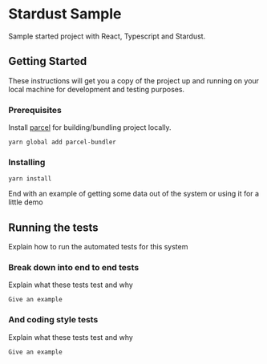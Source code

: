 # Stardust Sample

Sample started project with React, Typescript and Stardust.

## Getting Started

These instructions will get you a copy of the project up and running on your local machine for development and testing purposes.

### Prerequisites

Install [parcel](https://parceljs.org/) for building/bundling project locally.

```
yarn global add parcel-bundler
```

### Installing

```
yarn install
```

End with an example of getting some data out of the system or using it for a little demo

## Running the tests

Explain how to run the automated tests for this system

### Break down into end to end tests

Explain what these tests test and why

```
Give an example
```

### And coding style tests

Explain what these tests test and why

```
Give an example
```

